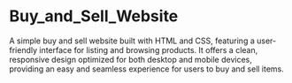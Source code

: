 # Buy_and_Sell_Website
A simple buy and sell website built with HTML and CSS, featuring a user-friendly interface for listing and browsing products. It offers a clean, responsive design optimized for both desktop and mobile devices, providing an easy and seamless experience for users to buy and sell items.
